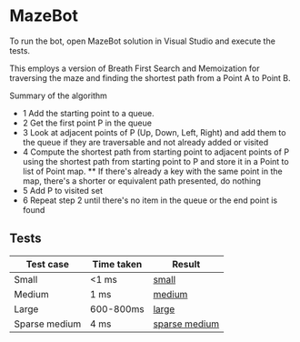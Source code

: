 # MazeBot

To run the bot, open MazeBot solution in Visual Studio and execute the tests.

This employs a version of Breath First Search and Memoization for traversing the maze and finding the shortest path from a Point A to Point B.

Summary of the algorithm
* 1 Add the starting point to a queue.
* 2 Get the first point P in the queue 
* 3 Look at adjacent points of P (Up, Down, Left, Right) and add them to the queue if they are traversable and not already added or visited
* 4 Compute the shortest path from starting point to adjacent points of P using the shortest path from starting point to P and store it in a Point to list of Point map.
  ** If there's already a key with the same point in the map, there's a shorter or equivalent path presented, do nothing
* 5 Add P to visited set
* 6 Repeat step 2 until there's no item in the queue or the end point is found

## Tests
|Test case|Time taken|Result|
|---|---|---|
|Small| <1 ms|[small](https://github.com/linhlenguyen/CSharp/blob/master/MazeBot/MazeBotTests/Tests/small.out)
|Medium| 1 ms|[medium](https://github.com/linhlenguyen/CSharp/blob/master/MazeBot/MazeBotTests/Tests/medium_input.out)
|Large|600-800ms|[large](https://github.com/linhlenguyen/CSharp/blob/master/MazeBot/MazeBotTests/Tests/large_input.out)
|Sparse medium| 4 ms|[sparse medium](https://github.com/linhlenguyen/CSharp/blob/master/MazeBot/MazeBotTests/Tests/sparse_medium.out)
